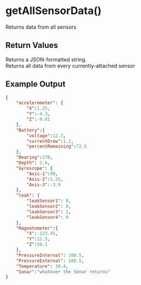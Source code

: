 # getAllSensorData()
Returns data from all sensors

## Return Values
Returns a JSON-formatted string.  
Returns all data from every currently-attached sensor
## Example Output
```json
{
    "accelerometer": {
        "X":1.25,
        "Y":-4.3,
        "Z":-9.81
    },
    "Battery":{
        "voltage":12.3,
        "currentDraw":1.2,
        "percentRemaining":72.5
    },
    "Bearing":270,
    "Depth": 2.6,
    "Gyroscope": {
        "Axis-1":90,
        "Axis-2":1.25,
        "Axis-3":-3.9
    },
    "leak": {
        "leakSensor1": 0,
        "leakSensor2": 0,
        "leakSensor3": 1, 
        "leakSensor4": 0
    },
    "Magnetometer":{
        "X":-123.45,
        "Y":12.5,
        "Z":50.1
    },
    "PressureInternal": 100.5,
    "PressureExternal": 100.5,
    "Temperature": 30.4,
    "Sonar":"whatever the Sonar returns"
}
```